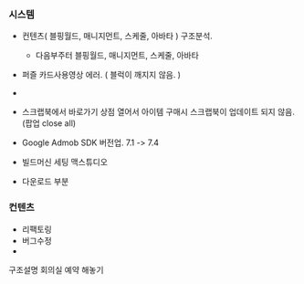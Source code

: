 

### 시스템 
- 컨텐츠( 블핑월드, 매니지먼트, 스케줄, 아바타 ) 구조분석.
	- 다음부주터 블핑월드, 매니지먼트, 스케줄, 아바타

- 퍼즐 카드사용영상 에러. ( 블럭이 깨지지 않음. )
- 
- 스크랩북에서 바로가기 상점 열어서 아이템 구매시 스크랩북이 업데이트 되지 않음.(팝업 close all)

- Google Admob SDK  버전업.  7.1 -> 7.4

- 빌드머신 세팅 맥스튜디오

- 다운로드 부분


### 컨텐츠
- 리팩토링
- 버그수정
- 



구조설명 회의실 예약 해놓기